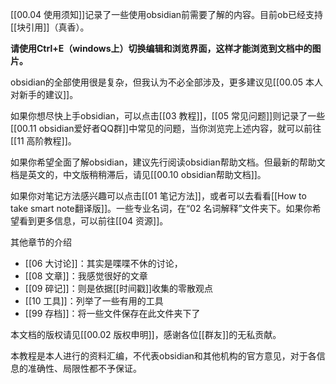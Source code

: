 [[00.04 使用须知]]记录了一些使用obsidian前需要了解的内容。目前ob已经支持[[块引用]]（真香）。

**请使用Ctrl+E（windows上）切换编辑和浏览界面，这样才能浏览到文档中的图片。**

obsidian的全部使用很是复杂，但我认为不必全部涉及，更多建议见[[00.05 本人对新手的建议]]。

如果你想尽快上手obsidian，可以点击[[03 教程]]，[[05 常见问题]]则记录了一些[[00.11 obsidian爱好者QQ群]]中常见的问题，当你浏览完上述内容，就可以前往[[11 高阶教程]]。

如果你希望全面了解obsidian，建议先行阅读obsidian帮助文档。但最新的帮助文档是英文的，中文版稍稍滞后，请见[[00.10 obsidian帮助文档]]。

如果你对笔记方法感兴趣可以点击[[01 笔记方法]]，或者可以去看看[[How to take smart note翻译版]]。一些专业名词，在“02 名词解释”文件夹下。如果你希望看到更多信息，可以前往[[04 资源]]。

其他章节的介绍
- [[06 大讨论]]：其实是喋喋不休的讨论，
- [[08 文章]]：我感觉很好的文章
- [[09 碎记]]：则是依据[[时间戳]]收集的零散观点
- [[10 工具]]：列举了一些有用的工具
- [[99 存档]]：将一些文件保存在此文件夹下了

本文档的版权请见[[00.02 版权申明]]，感谢各位[[群友]]的无私贡献。

本教程是本人进行的资料汇编，不代表obsidian和其他机构的官方意见，对于各信息的准确性、局限性都不予保证。




